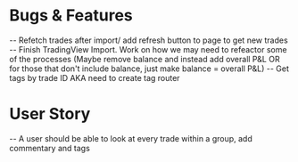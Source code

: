 # Bugs & Features
-- Refetch trades after import/ add refresh button to page to get new trades
-- Finish TradingView Import. Work on how we may need to refeactor some of the processes 
(Maybe remove balance and instead add overall P&L OR for those that don't include balance, just make balance = overall P&L)
-- Get tags by trade ID AKA need to create tag router

# User Story
-- A user should be able to look at every trade within a group, add commentary and tags

